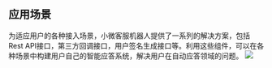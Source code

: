 ## 应用场景

为适应用户的各种接入场景，小微客服机器人提供了一系列的解决方案，包括Rest API接口，第三方回调接口，用户签名生成接口等。利用这些组件，可以在各种场景中构建用户自己的智能应答系统，解决用户在自动应答领域的问题。
![](http://imgcache.tcecqpoc.fsphere.cn/image/mc.qcloudimg.com/static/img/ef8944b04355d3adaa9e3377ee98e9cb/image.png)

